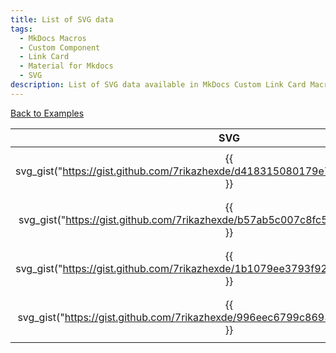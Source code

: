 ```yaml
---
title: List of SVG data
tags:
  - MkDocs Macros
  - Custom Component
  - Link Card
  - Material for Mkdocs
  - SVG
description: List of SVG data available in MkDocs Custom Link Card Macro
---
```


[Back to Examples](./link-card-macro.md#example-of-svg_path-link)

| SVG | URL |
|:-----:|:------:|
| {{ svg_gist("https://gist.github.com/7rikazhexde/d418315080179e7c1bd9a7a4366b81f6") }} | <div style="display:flex; align-items:center; height:72px;">[GitHub Icon](https://gist.github.com/7rikazhexde/d418315080179e7c1bd9a7a4366b81f6)</div> |
| {{ svg_gist("https://gist.github.com/7rikazhexde/b57ab5c007c8fc5229b3b0aee72af702") }} | <div style="display:flex; align-items:center; height:72px;">[Material for Mkdocs Icon](https://gist.github.com/7rikazhexde/b57ab5c007c8fc5229b3b0aee72af702)</div> |
| {{ svg_gist("https://gist.github.com/7rikazhexde/1b1079ee3793f9223173347b0bc6ab3b") }} | <div style="display:flex; align-items:center; height:72px;">[Hatena Blog Icon](https://gist.github.com/7rikazhexde/1b1079ee3793f9223173347b0bc6ab3b)</div> |
| {{ svg_gist("https://gist.github.com/7rikazhexde/996eec6799c869324bf9fe2e93b1a876") }} | <div style="display:flex; align-items:center; height:72px;">[GitHub Actions Icon](https://gist.github.com/7rikazhexde/996eec6799c869324bf9fe2e93b1a876)</div> |
